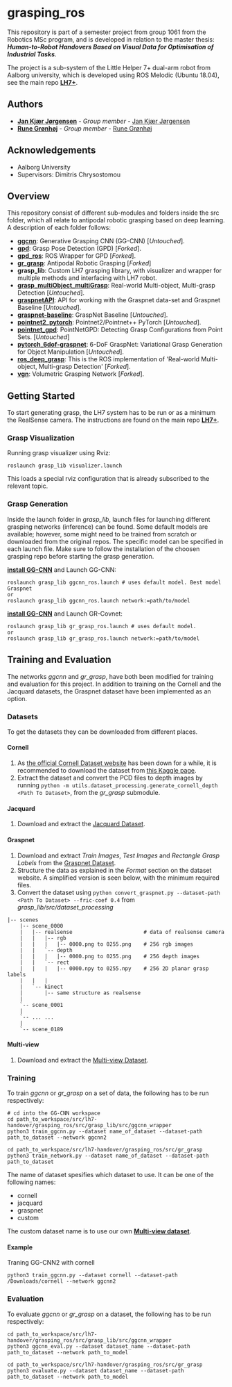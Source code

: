 # grasping_ros

This repository is part of a semester project from group 1061 from the Robotics MSc program, and is developed in relation to the master thesis: ***Human-to-Robot Handovers Based on Visual Data for Optimisation of Industrial Tasks***. 

The project is a sub-system of the Little Helper 7+ dual-arm robot from Aalborg university, which is developed using ROS Melodic (Ubuntu 18.04), see the main repo [**LH7+**](https://bitbucket.org/masterrob/lh7-handover/src/main/).

## Authors

* **[Jan Kjær Jørgensen](mailto:jkja16@student.aau.dk)**           - *Group member* - [Jan Kjær Jørgensen](https://bitbucket.org/%7B342f1a45-adf0-43d0-856c-6a37d68d26d8%7D/)
* **[Rune Grønhøj](mailto:rgranh16@student.aau.dk)**               - *Group member* - [Rune Grønhøj](https://bitbucket.org/%7Be861c97c-c210-4770-bc27-9db291d95387%7D/)

## Acknowledgements

* Aalborg University
* Supervisors: Dimitris Chrysostomou

## Overview

This repository consist of different sub-modules and folders inside the src folder, which all relate to antipodal robotic grasping based on deep learning. A description of each folder follows:

  - [**ggcnn**](https://github.com/dougsm/ggcnn): Generative Grasping CNN (GG-CNN) [*Untouched*].
  - [**gpd**](https://github.com/Janx1913/gpd/tree/b7dc050d50b48a82ac1ee77ee7eaccae47b9aa1f): Grasp Pose Detection (GPD) [*Forked*].
  - [**gpd_ros**](https://github.com/Janx1913/gpd_ros/tree/205e186f8433e6a05b2d6283b7a02d3be191260f): ROS Wrapper for GPD [*Forked*].
  - [**gr_grasp**](https://github.com/runeg96/robotic-grasping/tree/038a5723b54300cf3dfa1663aa8a9b49f3606218): Antipodal Robotic Grasping [*Forked*]    
  - **grasp_lib**: Custom LH7 grasping library, with visualizer and wrapper for multiple methods and interfacing with LH7 robot.
  - [**grasp_multiObject_multiGrasp**](https://github.com/ivalab/grasp_multiObject_multiGrasp/tree/806ad3d71c2f413a74294fe75fe26ba4f32c8813): Real-world Multi-object, Multi-grasp Detection [*Untouched*].
  - [**graspnetAPI**](https://github.com/graspnet/graspnetAPI/tree/f312d7e2a73ca97f9e791cf3f1ab3aeacebac3e9): API for working with the Graspnet data-set and Graspnet Baseline [*Untouched*].
  - [**graspnet-baseline**](https://github.com/graspnet/graspnet-baseline/tree/a1e6f169575369fbdeb78aa1e2f0ef9f05ae6ee9): GraspNet Baseline [*Untouched*].
  - [**pointnet2_pytorch**](https://github.com/erikwijmans/Pointnet2_PyTorch/tree/acda965224f35854bc331cd5fe140393216b0a71): Pointnet2/Pointnet++ PyTorch [*Untouched*].
  - [**pointnet_gpd**](https://github.com/lianghongzhuo/PointNetGPD/tree/23b0afdf86eecaf281952acd2fdb98fd2625f54c): PointNetGPD: Detecting Grasp Configurations from Point Sets. [*Untouched*]
  - [**pytorch_6dof-graspnet**](https://github.com/jsll/pytorch_6dof-graspnet/tree/a620569a815dac47993dda6dbbcb34796b2f55e4): 6-DoF GraspNet: Variational Grasp Generation for Object Manipulation [*Untouched*].
  - [**ros_deep_grasp**](https://github.com/Janx1913/ros_deep_grasp/tree/24aec954922766d6b456428cf2bd12c6c1b77f52): This is the ROS implementation of 'Real-world Multi-object, Multi-grasp Detection' [*Forked*].
  - [**vgn**](https://github.com/runeg96/vgn/tree/4f4644f52da663066bd8504f369d1c859a0ba0c1): Volumetric Grasping Network [*Forked*].

## Getting Started

To start generating grasp, the LH7 system has to be run or as a minimum the RealSense camera. The instructions are found on the main repo [**LH7+**](https://bitbucket.org/masterrob/lh7-handover/src/main/).

### Grasp Visualization

Running grasp visualizer using Rviz:
```shell
roslaunch grasp_lib visualizer.launch
```

This loads a special rviz configuration that is already subscribed to the relevant topic. 

### Grasp Generation

Inside the launch folder in *grasp_lib*, launch files for launching different grasping networks (inference) can be found. Some default models are available; however, some might need to be trained from scratch or downloaded from the original repos. The specific model can be specified in each launch file. Make sure to follow the installation of the choosen grasping repo before starting the grasp generation. 

[**install GG-CNN**](https://github.com/dougsm/ggcnn) and Launch GG-CNN:
```shell
roslaunch grasp_lib ggcnn_ros.launch # uses default model. Best model Graspnet
or
roslaunch grasp_lib ggcnn_ros.launch network:=path/to/model
```

[**install GG-CNN**](https://github.com/runeg96/robotic-grasping/tree/038a5723b54300cf3dfa1663aa8a9b49f3606218) and Launch GR-Covnet:
```shell
roslaunch grasp_lib gr_grasp_ros.launch # uses default model.
or
roslaunch grasp_lib gr_grasp_ros.launch network:=path/to/model 
```

## Training and Evaluation

The networks *ggcnn* and *gr_grasp*, have both been modified for training and evaluation for this project. In addition to training on the Cornell and the Jacquard datasets, the Graspnet dataset have been implemented as an option.


### Datasets

To get the datasets they can be downloaded from different places.

#### Cornell

1. As [the official Cornell Dataset website](http://pr.cs.cornell.edu/grasping/rect_data/data.php) has been down for a while, it is recommended to download the dataset from [this Kaggle page](https://www.kaggle.com/oneoneliu/cornell-grasp).
2. Extract the dataset and convert the PCD files to depth images by running `python -m utils.dataset_processing.generate_cornell_depth <Path To Dataset>`, from the *gr_grasp* submodule.

#### Jacquard

1. Download and extract the [Jacquard Dataset](https://jacquard.liris.cnrs.fr/).

#### Graspnet

1. Download and extract *Train Images*, *Test Images* and *Rectangle Grasp Labels* from the [Graspnet Dataset](https://graspnet.net/datasets.html).
2. Structure the data as explained in the *Format* section on the dataset website. A simplified version is seen below, with the minimum required files.
3. Convert the dataset using `python convert_graspnet.py --dataset-path <Path To Dataset> --fric-coef 0.4` from *grasp_lib/src/dataset_processing*

```shell
|-- scenes
    |-- scene_0000
    |   |-- realsense                       # data of realsense camera
    |   |   |-- rgb                         
    |   |   |   |-- 0000.png to 0255.png    # 256 rgb images
    |   |   `-- depth
    |   |   |   |-- 0000.png to 0255.png    # 256 depth images
    |   |   `-- rect
    |   |   |   |-- 0000.npy to 0255.npy    # 256 2D planar grasp labels
    |   |   |   
    |   `-- kinect
    |       |-- same structure as realsense
    |
    `-- scene_0001
    |
    `-- ... ...
    |
    `-- scene_0189
```
#### Multi-view

1. Download and extract the [Multi-view Dataset](https://www.kaggle.com/runegrnhj/cornell-inspired-multiview-grasping-dataset).

### Training

To train *ggcnn* or *gr_grasp* on a set of data, the following has to be run respectively:

```shell
# cd into the GG-CNN workspace
cd path_to_workspace/src/lh7-handover/grasping_ros/src/grasp_lib/src/ggcnn_wrapper
python3 train_ggcnn.py --dataset name_of_dataset --dataset-path path_to_dataset --network ggcnn2
```

```shell
cd path_to_workspace/src/lh7-handover/grasping_ros/src/gr_grasp
python3 train_network.py --dataset name_of_dataset --dataset-path path_to_dataset 
```

The name of dataset spesifies which dataset to use. It can be one of the following names:
- cornell
- jacquard
- graspnet
- custom

The custom dataset name is to use our own [**Multi-view dataset**](https://www.kaggle.com/runegrnhj/cornell-inspired-multiview-grasping-dataset).

#### Example
Traning GG-CNN2 with cornell
```shell
python3 train_ggcnn.py --dataset cornell --dataset-path /Downloads/cornell --network ggcnn2
```


### Evaluation

To evaluate *ggcnn* or *gr_grasp* on a dataset, the following has to be run respectively:

```shell
cd path_to_workspace/src/lh7-handover/grasping_ros/src/grasp_lib/src/ggcnn_wrapper
python3 ggcnn_eval.py --dataset dataset_name --dataset-path path_to_dataset --network path_to_model
```

```shell
cd path_to_workspace/src/lh7-handover/grasping_ros/src/gr_grasp
python3 evaluate.py --dataset dataset_name --dataset-path path_to_dataset --network path_to_model
```